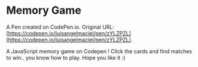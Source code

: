# Memory Game

A Pen created on CodePen.io. Original URL: [https://codepen.io/luisangelmaciel/pen/zYLZPZL](https://codepen.io/luisangelmaciel/pen/zYLZPZL).

A JavaScript memory game on Codepen !
Click the cards and find matches to win.. you know how to play.
Hope you like it :)
